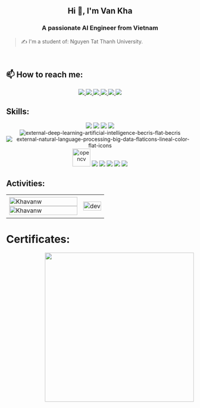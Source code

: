 <!-- <img align="left" width="400" src="https://github.githubassets.com/images/modules/profile/profile-first-repo.svg" /> -->
<!-- <img align="right" width="64" src="https://img.icons8.com/color/48/vietnam-circular.png" /> -->

<h2 align="center">Hi 👋, I'm Van Kha</h2>
<p align="center">
  <h3 align="center">A passionate AI Engineer from Vietnam</h3>
</p>

> ✍ I'm a student of: Nguyen Tat Thanh University.

<br />


## 📫 How to reach me:

<p align="center">
  <a href="https://www.linkedin.com/in/kha-nguy%E1%BB%85n-v%C4%83n-421b3329b/" target="_blank">
    <img src="https://img.icons8.com/fluent/48/000000/linkedin.png"/>
  </a>
  <a href="https://www.facebook.com/vankhane" alt="Facebook">
    <img src="https://img.icons8.com/fluent/48/000000/facebook-new.png" target="_blank" />
  </a> 
  <a href="https://zalo.me/0868352649" alt="Zalo">
    <img src="https://img.icons8.com/color/48/000000/zalo.png"/>
  </a>
  <a href="https://github.com/Khavanw" alt="Github">
    <img src="https://img.icons8.com/fluent/48/000000/github.png"/>
  </a> 
  <a href="https://www.kaggle.com/khavannguyen" alt="Kaggle" target="_blank" >
    <img src="https://img.icons8.com/windows/48/000000/kaggle.png"/>
  </a>
  <a href="mailto:nguyenvankha0812@gmail.com" alt="Email">
    <img src="https://img.icons8.com/fluent/48/000000/mailing.png"/>
  </a>
</p>

## Skills:
<p align="center">
  <img src="https://img.icons8.com/stitch/48/statistics.png"/>
  <img src="https://img.icons8.com/fluency/48/python.png"/>
  <img src="https://img.icons8.com/color/48/java-coffee-cup-logo--v1.png"/>
  <img src="https://img.icons8.com/cotton/48/artificial-intelligence.png"/>
  <img src="https://img.icons8.com/external-becris-flat-becris/48/external-deep-learning-artificial-intelligence-becris-flat-becris.png" alt="external-deep-learning-artificial-intelligence-becris-flat-becris"/>
  <img src="https://img.icons8.com/external-flaticons-lineal-color-flat-icons/48/external-natural-language-processing-big-data-flaticons-lineal-color-flat-icons.png" alt="external-natural-language-processing-big-data-flaticons-lineal-color-flat-icons"/>
  <img src="https://www.vectorlogo.zone/logos/opencv/opencv-icon.svg" alt="opencv" width="48" height="48"/> 
  <img src="https://img.icons8.com/color/48/000000/mysql-logo.png"/>
  <img src="https://img.icons8.com/color/48/000000/git.png"/>
  <img src="https://img.icons8.com/color/48/000000/github-2.png"/>
  <img src="https://img.icons8.com/color/48/000000/visual-studio-code-2019.png"/>
  <img src="https://img.icons8.com/dusk/48/000000/anaconda.png"/>
</p>

## Activities:

<table style="width:100%;">
  <tr>
    <td>
      <img src="https://github-readme-stats.vercel.app/api/top-langs/?username=Khavanw&bg_color=FFFFFF00&text_color=179fa3&layout=compact&hide=CSS&langs_count=10&custom_title=Top%20ngôn%20ngữ%20được%20dùng" alt="Khavanw" width="100%"/>
      <img src="https://github-readme-stats.vercel.app/api?username=Khavanw&bg_color=FFFFFF00&text_color=179fa3&show_icons=true&count_private=true&include_all_commits=true&custom_title=Hoạt%20động%20trên%20Github" alt="Khavanw" width="100%"/>
    </td>
    <td>
      <p align="center"> 
        <img src="https://cdn.dribbble.com/users/1059583/screenshots/4171367/coding-freak.gif" alt="dev" width="100%"/>
      </p>
    </td>
  </tr>
</table>

# Certificates:

<img align="right" width="400" src="https://github.githubassets.com/images/modules/profile/profile-joined-github.svg">
